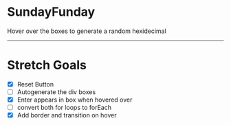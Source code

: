 # SundayFunday

Hover over the boxes to generate a random hexidecimal

---
# Stretch Goals

- [x] Reset Button
- [ ] Autogenerate the div boxes
- [x] Enter appears in box when hovered over
- [ ] convert both for loops to forEach
- [x] Add border and transition on hover
